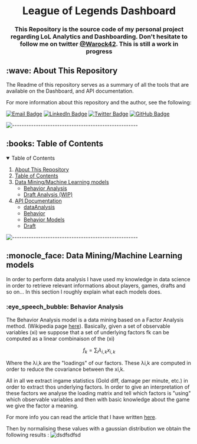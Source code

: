 <!-- README.md -->

<h1 align="center" id="top">League of Legends Dashboard</h1>

<h3 align="center">This Repository is the source code of my personal project regarding LoL Analytics and Dashboarding. Don't hesitate to follow me on twitter <a href="https://twitter.com/Warock42">@Warock42</a>. This is still a work in progress</h3>

<h2 id="wave-about-this-repository">:wave: About This Repository</h2>
The Readme of this repository serves as a summary of all the tools that are available on the Dashboard, and API documentation. 

For more information about this repository and the author, see the following:


[![Email Badge](https://img.shields.io/badge/-Gmail-D14836?style=flat&logo=gmail&logoColor=white)](mailto:warock.analytics@gmail.com)
[![LinkedIn Badge](https://img.shields.io/badge/LinkedIn-0077B5?style=flat&logo=linkedin&logoColor=white)](https://www.linkedin.com/in/aymeric-vinot-869a60230/)
[![Twitter Badge](https://img.shields.io/badge/Twitter-1DA1F2?style=flat&logo=twitter&logoColor=white)](https://twitter.com/Warock42)
[![GitHub Badge](https://img.shields.io/badge/GitHub-100000?style=flat&logo=github&logoColor=white)](https://github.com/avinot244)

![-----------------------------------------------------](https://raw.githubusercontent.com/andreasbm/readme/master/assets/lines/water.png)

<!-- TABLE OF CONTENTS -->
<h2 id="book-table-of-contents">:books: Table of Contents</h2>
<details open="open">
  <summary>Table of Contents</summary>
  <ol>
    <li><a href="#wave-about-this-repository">About This Repository</a></li>
    <li><a href="#book-table-of-contents">Table of Contents</a></li>
    <li>
      <a href="#models">Data Mining/Machine Learning models</a>
      <ul>
        <li><a href="#behavior-analysis">Behavior Analysis</a></li>
        <li><a href="#draft-analysis">Draft Analysis (WIP)</a></li>
      </ul>
    </li>
    <li>
      <a href="#Api-documentation">API Documentation</a>
      <ul>
        <li><a href="#dataAnalysis">dataAnalysis</a></li>
        <li><a href="#Behavior">Behavior</a></li>
        <li><a href="#Behavior-models">Behavior Models</a></li>
        <li><a href="#Draft">Draft</a></li>
      </ul>
    </li>
  </ol>
</details>

![-----------------------------------------------------](https://raw.githubusercontent.com/andreasbm/readme/master/assets/lines/water.png)
<h2 id="models">:monocle_face: Data Mining/Machine Learning models</h2>
In order to perform data analysis I have used my knowledge in data science in order to retrieve relevant informations about players, games, drafts and so on... In this section I roughly explain what each models does.

<h3 id="behavior-analysis">:eye_speech_bubble: Behavior Analysis</h3>
The Behavior Analysis model is a data mining based on a Factor Analysis method. (Wikipedia page <a href="https://en.wikipedia.org/wiki/Factor_analysis">here</a>). Basically, given a set of observable variables (xi) we suppose that a set of underlying factors fk can be computed as a linear combinaison of the (xi)

$$
f_k = \sum_{i} λ_{i,k} x_{i,k}
$$

Where the λi,k are the "loadings" of our factors. These λi,k are computed in order to reduce the covariance between the xi,k. 

All in all we extract ingame statistics (Gold diff, damage per minute, etc.) in order to extract thos underlying factors. In order to give an interpretation of these factors we analyse the loading matrix and tell which factors is "using" which observable variables and then with basic knowledge about the game we give the factor a meaning. 

For more info you can read the article that I have written <a href="https://drive.google.com/file/d/1o6FcY_anyv7QE86N8dXMdxL2QZdNB26-/view?usp=sharing ">here</a>.

Then by normalising these values with a gaussian distribution we obtain the following results :
![dsdfsdfsd](https://gihub.com/avinot244/LoL-Analytics-Dashboard/blob/main/img/G2_Caps.jpg)
